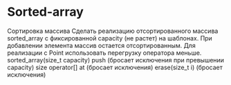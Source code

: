# Sorted-array
Сортировка массива
Сделать реализацию отсортированного массива sorted_array с фиксированной capacity (не растет) на шаблонах. При добавлении элемента массив остается отсортированным. Для реализации с Point использовать перегрузку оператора меньше.
sorted_array(size_t capacity)
push (бросает исключения при превышении capacity)
size
operator[]
at (бросает исключения)
erase(size_t i) (бросает исключения)

